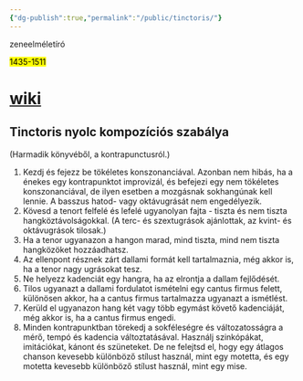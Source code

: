 ```yaml
---
{"dg-publish":true,"permalink":"/public/tinctoris/"}
---
```


zeneelméletíró

<mark>1435-1511</mark>

# [wiki](https://www.wikiwand.com/en/Johannes_Tinctoris)

## Tinctoris nyolc kompozíciós szabálya
(Harmadik könyvéből, a kontrapunctusról.)

1. Kezdj és fejezz be tökéletes konszonanciával. Azonban nem hibás, ha a énekes egy kontrapunktot improvizál, és befejezi egy nem tökéletes konszonanciával, de ilyen esetben a mozgásnak sokhangúnak kell lennie. A basszus hatod- vagy oktávugrását nem engedélyezik.
2. Kövesd a tenort felfelé és lefelé ugyanolyan fajta - tiszta és nem tiszta hangköztávolságokkal. (A terc- és szextugrások ajánlottak, az kvint- és oktávugrások tilosak.)
3. Ha a tenor ugyanazon a hangon marad, mind tiszta, mind nem tiszta hangközöket hozzáadhatsz.
4. Az ellenpont résznek zárt dallami formát kell tartalmaznia, még akkor is, ha a tenor nagy ugrásokat tesz.
5. Ne helyezz kadenciát egy hangra, ha az elrontja a dallam fejlődését.
6. Tilos ugyanazt a dallami fordulatot ismételni egy cantus firmus felett, különösen akkor, ha a cantus firmus tartalmazza ugyanazt a ismétlést.
7. Kerüld el ugyanazon hang két vagy több egymást követő kadenciáját, még akkor is, ha a cantus firmus engedi.
8. Minden kontrapunktban törekedj a sokféleségre és változatosságra a mérő, tempó és kadencia változtatásával. Használj szinkópákat, imitációkat, kánont és szüneteket. De ne felejtsd el, hogy egy átlagos chanson kevesebb különböző stílust használ, mint egy motetta, és egy motetta kevesebb különböző stílust használ, mint egy mise.